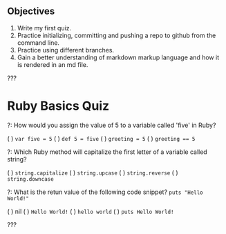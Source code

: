 ## Objectives

1. Write my first quiz.
2. Practice initializing, committing and pushing a repo to github from the command line.
3. Practice using different branches. 
4. Gain a better understanding of markdown markup language and how it is rendered in an md file.


???

# Ruby Basics Quiz

?: How would you assign the value of 5 to a variable called 'five' in Ruby?

( ) `var five = 5`
( ) `def 5 = five` 
( ) `greeting = 5`
( ) `greeting == 5`

?: Which Ruby method will capitalize the first letter of a variable called string?

( ) `string.capitalize`
( ) `string.upcase`
( ) `string.reverse`
( ) `string.downcase`

?: What is the retun value of the following code snippet? 
`puts "Hello World!"`

( ) nil
( ) `Hello World!`
( ) `hello world`
( ) `puts Hello World!`

???